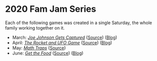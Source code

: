 # 2020 Fam Jam Series

Each of the following games was created in a single Saturday, the whole family
working together on it.

- March: [_Joe Johnson Gets Captured_](https://the-g-force.github.io/FamJam-March2020/) ([Source](https://github.com/the-g-force/FamJam-March2020))
  ([Blog](http://paulgestwicki.blogspot.com/2020/03/fam-jam-1-joe-johnson-gets-captured.html))
- April: [_The Rocket and UFO Game_](https://the-g-force.github.io/FamJam-April2020/) ([Source](https://github.com/the-g-force/FamJam-April2020))
  ([Blog](http://paulgestwicki.blogspot.com/2020/04/fam-jam-2-rocket-and-ufo-game.html))
- May: [_Math Traps_](https://the-g-force.github.io/FamJam-May2020/) ([Source](https://github.com/the-g-force/FamJam-May2020))
- June: [_Get the Food_](https://the-g-force.github.io/FamJam-June2020/) ([Source](https://github.com/the-g-force/FamJam-June2020))
  ([Blog](http://paulgestwicki.blogspot.com/2020/06/fam-jam-4-get-food-and-few-words-about-3.html))
